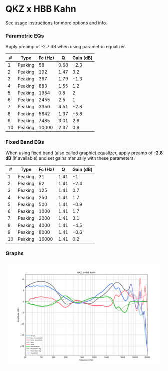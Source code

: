 # QKZ x HBB Kahn
See [usage instructions](https://github.com/jaakkopasanen/AutoEq#usage) for more options and info.

### Parametric EQs
Apply preamp of -2.7 dB when using parametric equalizer.

|   # | Type    |   Fc (Hz) |    Q |   Gain (dB) |
|-----|---------|-----------|------|-------------|
|   1 | Peaking |        58 | 0.68 |        -2.3 |
|   2 | Peaking |       192 | 1.47 |         3.2 |
|   3 | Peaking |       367 | 1.79 |        -1.3 |
|   4 | Peaking |       883 | 1.55 |         1.2 |
|   5 | Peaking |      1954 | 0.8  |         2   |
|   6 | Peaking |      2455 | 2.5  |         1   |
|   7 | Peaking |      3350 | 4.51 |        -2.8 |
|   8 | Peaking |      5642 | 1.37 |        -5.8 |
|   9 | Peaking |      7485 | 3.01 |         2.6 |
|  10 | Peaking |     10000 | 2.37 |         0.9 |

### Fixed Band EQs
When using fixed band (also called graphic) equalizer, apply preamp of **-2.8 dB** (if available) and set gains manually with these parameters.

|   # | Type    |   Fc (Hz) |    Q |   Gain (dB) |
|-----|---------|-----------|------|-------------|
|   1 | Peaking |        31 | 1.41 |        -1   |
|   2 | Peaking |        62 | 1.41 |        -2.4 |
|   3 | Peaking |       125 | 1.41 |         0.7 |
|   4 | Peaking |       250 | 1.41 |         1.7 |
|   5 | Peaking |       500 | 1.41 |        -0.9 |
|   6 | Peaking |      1000 | 1.41 |         1.7 |
|   7 | Peaking |      2000 | 1.41 |         3.1 |
|   8 | Peaking |      4000 | 1.41 |        -4.5 |
|   9 | Peaking |      8000 | 1.41 |        -0.6 |
|  10 | Peaking |     16000 | 1.41 |         0.2 |

### Graphs
![](./QKZ%20x%20HBB%20Kahn.png)
